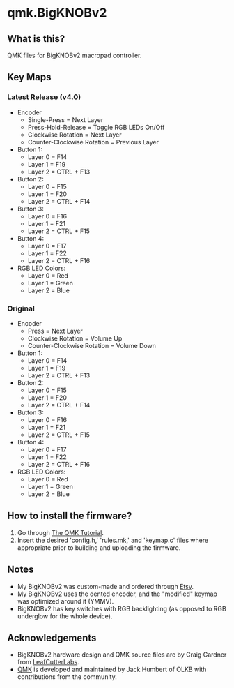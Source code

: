 # qmk.BigKNOBv2

## What is this?
QMK files for BigKNOBv2 macropad controller. 



## Key Maps

### Latest Release (v4.0)

 * Encoder
   * Single-Press = Next Layer
   * Press-Hold-Release = Toggle RGB LEDs On/Off
   * Clockwise Rotation = Next Layer
   * Counter-Clockwise Rotation = Previous Layer
 * Button 1:
   * Layer 0 = F14
   * Layer 1 = F19
   * Layer 2 = CTRL + F13
 * Button 2:
   * Layer 0 = F15
   * Layer 1 = F20
   * Layer 2 = CTRL + F14
 * Button 3:
   * Layer 0 = F16
   * Layer 1 = F21
   * Layer 2 = CTRL + F15
 * Button 4:
   * Layer 0 = F17
   * Layer 1 = F22
   * Layer 2 = CTRL + F16
 * RGB LED Colors:
   * Layer 0 = Red
   * Layer 1 = Green
   * Layer 2 = Blue

### Original
 * Encoder
   * Press = Next Layer
   * Clockwise Rotation = Volume Up
   * Counter-Clockwise Rotation = Volume Down
 * Button 1:
   * Layer 0 = F14
   * Layer 1 = F19
   * Layer 2 = CTRL + F13
 * Button 2:
   * Layer 0 = F15
   * Layer 1 = F20
   * Layer 2 = CTRL + F14
 * Button 3:
   * Layer 0 = F16
   * Layer 1 = F21
   * Layer 2 = CTRL + F15
 * Button 4:
   * Layer 0 = F17
   * Layer 1 = F22
   * Layer 2 = CTRL + F16
 * RGB LED Colors:
   * Layer 0 = Red
   * Layer 1 = Green
   * Layer 2 = Blue

## How to install the firmware?
 1. Go through [The QMK Tutorial](https://docs.qmk.fm/#/newbs).
 2. Insert the desired 'config.h,' 'rules.mk,' and 'keymap.c' files where appropriate prior to building and uploading the firmware. 
   
## Notes
 * My BigKNOBv2 was custom-made and ordered through [Etsy](https://www.etsy.com/shop/LeafCutterLabs?ref=simple-shop-header-name&listing_id=955302431). 
 * My BigKNOBv2 uses the dented encoder, and the "modified" keymap was optimized around it (YMMV). 
 * BigKNOBv2 has key switches with RGB backlighting (as opposed to RGB underglow for the whole device).

## Acknowledgements

* BigKNOBv2 hardware design and QMK source files are by Craig Gardner from [LeafCutterLabs](https://github.com/LeafCutterLabs).
* [QMK](https://qmk.fm/) is developed and maintained by Jack Humbert of OLKB with contributions from the community.
